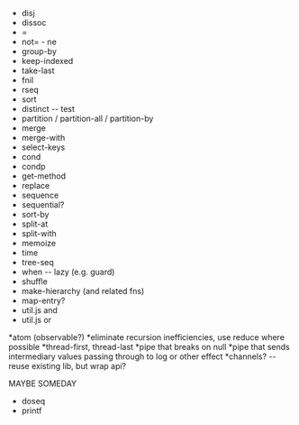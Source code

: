 * disj
* dissoc
* =
* not= - ne
* group-by
* keep-indexed
* take-last
* fnil
* rseq
* sort
* distinct -- test
* partition / partition-all / partition-by
* merge
* merge-with
* select-keys
* cond
* condp
* get-method
* replace
* sequence
* sequential?
* sort-by
* split-at
* split-with
* memoize
* time
* tree-seq
* when -- lazy (e.g. guard)
* shuffle
* make-hierarchy (and related fns)
* map-entry?
* util.js and
* util.js or

*atom (observable?)
*eliminate recursion inefficiencies, use reduce where possible
*thread-first, thread-last
*pipe that breaks on null
*pipe that sends intermediary values passing through to log or other effect
*channels? -- reuse existing lib, but wrap api?

MAYBE SOMEDAY
* doseq
* printf